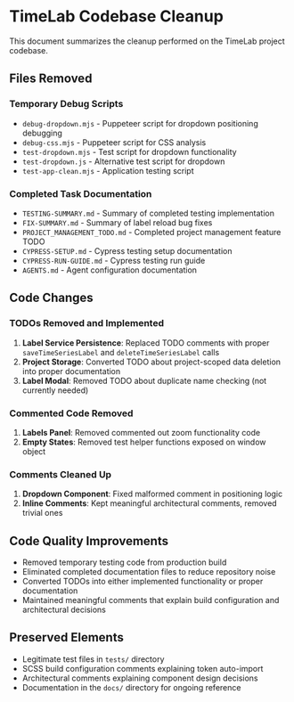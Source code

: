 # TimeLab Codebase Cleanup

This document summarizes the cleanup performed on the TimeLab project codebase.

## Files Removed

### Temporary Debug Scripts

- `debug-dropdown.mjs` - Puppeteer script for dropdown positioning debugging
- `debug-css.mjs` - Puppeteer script for CSS analysis
- `test-dropdown.mjs` - Test script for dropdown functionality
- `test-dropdown.js` - Alternative test script for dropdown
- `test-app-clean.mjs` - Application testing script

### Completed Task Documentation

- `TESTING-SUMMARY.md` - Summary of completed testing implementation
- `FIX-SUMMARY.md` - Summary of label reload bug fixes
- `PROJECT_MANAGEMENT_TODO.md` - Completed project management feature TODO
- `CYPRESS-SETUP.md` - Cypress testing setup documentation
- `CYPRESS-RUN-GUIDE.md` - Cypress testing run guide
- `AGENTS.md` - Agent configuration documentation

## Code Changes

### TODOs Removed and Implemented

1. **Label Service Persistence**: Replaced TODO comments with proper `saveTimeSeriesLabel` and `deleteTimeSeriesLabel` calls
2. **Project Storage**: Converted TODO about project-scoped data deletion into proper documentation
3. **Label Modal**: Removed TODO about duplicate name checking (not currently needed)

### Commented Code Removed

1. **Labels Panel**: Removed commented out zoom functionality code
2. **Empty States**: Removed test helper functions exposed on window object

### Comments Cleaned Up

1. **Dropdown Component**: Fixed malformed comment in positioning logic
2. **Inline Comments**: Kept meaningful architectural comments, removed trivial ones

## Code Quality Improvements

- Removed temporary testing code from production build
- Eliminated completed documentation files to reduce repository noise
- Converted TODOs into either implemented functionality or proper documentation
- Maintained meaningful comments that explain build configuration and architectural decisions

## Preserved Elements

- Legitimate test files in `tests/` directory
- SCSS build configuration comments explaining token auto-import
- Architectural comments explaining component design decisions
- Documentation in the `docs/` directory for ongoing reference

